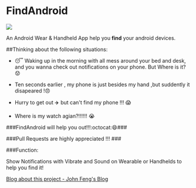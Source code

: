 # FindAndroid

![](http://icons.iconarchive.com/icons/aha-soft/large-seo/128/Search-icon.png)

An Android Wear &amp; Handheld App help you **find** your android devices.

##Thinking about the following situations:

  * :sleeping: Waking up in the morning with all mess around your bed and desk, and you wanna check out notifications on your phone. But Where is it? :worried:
  
  * Ten seconds earlier , my phone is just besides my hand ,but suddently it disapeared !:angry:
  
  * Hurry to get out :airplane: but can't find my phone !!! :scream:
  
  * Where is my watch agian?!!!!!! :sob:


###FindAndroid will help you out!!!:octocat::smile:###

###Pull Requests are highly appreciated !!! ###

###Function:

Show Notifications with Vibrate and Sound on Wearable or Handhelds to help you find it!

[Blog about this project - John Feng's Blog](http://johnfeng.github.io/)
